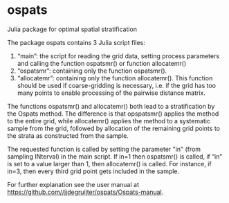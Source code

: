 # ospats
Julia package for optimal spatial stratification

The package ospats contains 3 Julia script files:
1. “main”: the script for reading the grid data, setting process parameters and calling the function ospatsmr() or function allocatemr()  
2. “ospatsmr”: containing only the function ospatsmr().
3. “allocatemr”: containing only the function allocatemr(). This function should be used if coarse-gridding is necessary, 
i.e. if the grid has too many points to enable processing of the pairwise distance matrix.

The functions ospatsmr() and allocatemr() both lead to a stratification by the Ospats method. 
The difference is that opspatsmr() applies the method to the entire grid, while allocatemr() applies the method to a systematic sample 
from the grid, followed by allocation of the remaining grid points to the strata as constructed from the sample. 

The requested function is called by setting the parameter "in" (from sampling INterval) in the main script. 
If in=1 then ospatsmr() is called, if “in” is set to a value larger than 1, then allocatemr() is called. 
For instance, if in=3, then every third grid point gets included in the sample.

For further explanation see the user manual at https://github.com//jjdegruijter/ospats/Ospats-manual.

